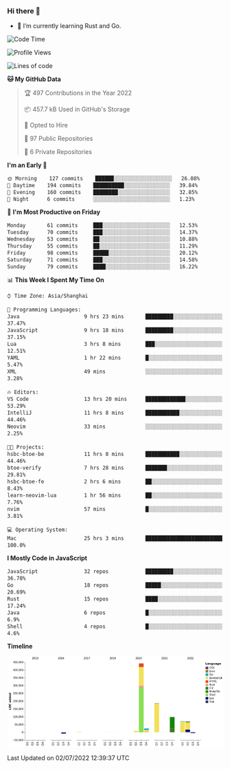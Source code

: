 ### Hi there 👋

- 🌱 I’m currently learning Rust and Go.

<!--START_SECTION:waka-->
![Code Time](http://img.shields.io/badge/Code%20Time-495%20hrs%2030%20mins-blue)

![Profile Views](http://img.shields.io/badge/Profile%20Views-0-blue)

![Lines of code](https://img.shields.io/badge/From%20Hello%20World%20I%27ve%20Written-896%20Thousand%20lines%20of%20code-blue)

**🐱 My GitHub Data** 

> 🏆 497 Contributions in the Year 2022
 > 
> 📦 457.7 kB Used in GitHub's Storage 
 > 
> 💼 Opted to Hire
 > 
> 📜 97 Public Repositories 
 > 
> 🔑 6 Private Repositories  
 > 
**I'm an Early 🐤** 

```text
🌞 Morning    127 commits    ██████░░░░░░░░░░░░░░░░░░░   26.08% 
🌆 Daytime    194 commits    ██████████░░░░░░░░░░░░░░░   39.84% 
🌃 Evening    160 commits    ████████░░░░░░░░░░░░░░░░░   32.85% 
🌙 Night      6 commits      ░░░░░░░░░░░░░░░░░░░░░░░░░   1.23%

```
📅 **I'm Most Productive on Friday** 

```text
Monday       61 commits     ███░░░░░░░░░░░░░░░░░░░░░░   12.53% 
Tuesday      70 commits     ███░░░░░░░░░░░░░░░░░░░░░░   14.37% 
Wednesday    53 commits     ██░░░░░░░░░░░░░░░░░░░░░░░   10.88% 
Thursday     55 commits     ██░░░░░░░░░░░░░░░░░░░░░░░   11.29% 
Friday       98 commits     █████░░░░░░░░░░░░░░░░░░░░   20.12% 
Saturday     71 commits     ███░░░░░░░░░░░░░░░░░░░░░░   14.58% 
Sunday       79 commits     ████░░░░░░░░░░░░░░░░░░░░░   16.22%

```


📊 **This Week I Spent My Time On** 

```text
⌚︎ Time Zone: Asia/Shanghai

💬 Programming Languages: 
Java                     9 hrs 23 mins       █████████░░░░░░░░░░░░░░░░   37.47% 
JavaScript               9 hrs 18 mins       █████████░░░░░░░░░░░░░░░░   37.15% 
Lua                      3 hrs 8 mins        ███░░░░░░░░░░░░░░░░░░░░░░   12.51% 
YAML                     1 hr 22 mins        █░░░░░░░░░░░░░░░░░░░░░░░░   5.47% 
XML                      49 mins             ░░░░░░░░░░░░░░░░░░░░░░░░░   3.28%

🔥 Editors: 
VS Code                  13 hrs 20 mins      █████████████░░░░░░░░░░░░   53.29% 
IntelliJ                 11 hrs 8 mins       ███████████░░░░░░░░░░░░░░   44.46% 
Neovim                   33 mins             ░░░░░░░░░░░░░░░░░░░░░░░░░   2.25%

🐱‍💻 Projects: 
hsbc-btoe-be             11 hrs 8 mins       ███████████░░░░░░░░░░░░░░   44.46% 
btoe-verify              7 hrs 28 mins       ███████░░░░░░░░░░░░░░░░░░   29.81% 
hsbc-btoe-fe             2 hrs 6 mins        ██░░░░░░░░░░░░░░░░░░░░░░░   8.43% 
learn-neovim-lua         1 hr 56 mins        ██░░░░░░░░░░░░░░░░░░░░░░░   7.76% 
nvim                     57 mins             █░░░░░░░░░░░░░░░░░░░░░░░░   3.81%

💻 Operating System: 
Mac                      25 hrs 3 mins       █████████████████████████   100.0%

```

**I Mostly Code in JavaScript** 

```text
JavaScript               32 repos            █████████░░░░░░░░░░░░░░░░   36.78% 
Go                       18 repos            █████░░░░░░░░░░░░░░░░░░░░   20.69% 
Rust                     15 repos            ████░░░░░░░░░░░░░░░░░░░░░   17.24% 
Java                     6 repos             █░░░░░░░░░░░░░░░░░░░░░░░░   6.9% 
Shell                    4 repos             █░░░░░░░░░░░░░░░░░░░░░░░░   4.6%

```


**Timeline**

![Chart not found](https://raw.githubusercontent.com/elton/elton/main/charts/bar_graph.png) 


 Last Updated on 02/07/2022 12:39:37 UTC
<!--END_SECTION:waka-->

<!--
**elton/elton** is a ✨ _special_ ✨ repository because its `README.md` (this file) appears on your GitHub profile.

Here are some ideas to get you started:

- 🔭 I’m currently working on ...
- 🌱 I’m currently learning ...
- 👯 I’m looking to collaborate on ...
- 🤔 I’m looking for help with ...
- 💬 Ask me about ...
- 📫 How to reach me: ...
- 😄 Pronouns: ...
- ⚡ Fun fact: ...
-->
